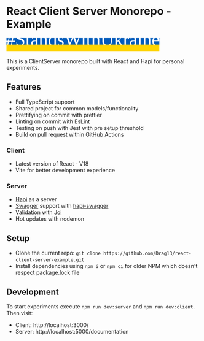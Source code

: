 # React Client Server Monorepo - Example

[<img src="standswithukraine.svg">](https://savelife.in.ua/donate/)

This is a ClientServer monorepo built with React and Hapi for personal experiments.

## Features

- Full TypeScript support
- Shared project for common models/functionality
- Prettifying on commit with prettier
- Linting on commit with EsLint
- Testing on push with Jest with pre setup threshold
- Build on pull request within GitHub Actions

### Client

- Latest version of React - V18
- Vite for better development experience

### Server

- [Hapi](https://github.com/hapijs/hapi) as a server
- [Swagger](https://swagger.io/) support with [hapi-swagger](https://github.com/hapi-swagger/hapi-swagger)
- Validation with [Joi](https://joi.dev/api/)
- Hot updates with nodemon

## Setup

- Clone the current repo: `git clone https://github.com/Drag13/react-client-server-example.git`
- Install dependencies using `npm i` or `npm ci` for older NPM which doesn't respect package.lock file

## Development

To start experiments execute `npm run dev:server` and `npm run dev:client`. Then visit:

- Client: http://localhost:3000/
- Server: http://localhost:5000/documentation
